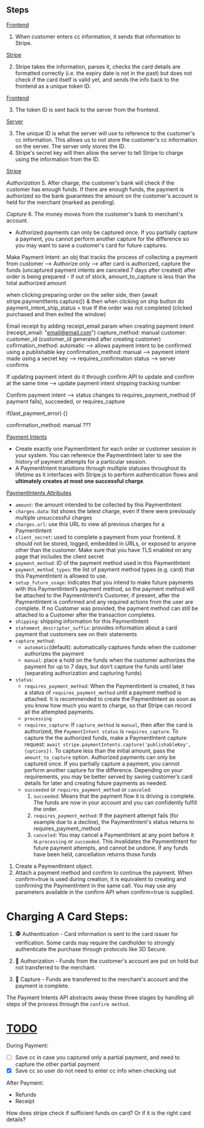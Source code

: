## Steps ##

<ins>Frontend </ins>

1. When customer enters cc information, it sends that information to Stripe.

<ins>Stripe</ins>

2. Stripe takes the information, parses it, checks the card details are formatted correctly (i.e. the expiry date is not in the past) but does not check if the card itself is valid yet, and sends the info back to the frontend as a unique token ID. 

<ins>Frontend</ins>

3. The token ID is sent back to the server from the frontend.

<ins> Server</ins>

3. The unique ID is what the server will use to reference to the customer's cc information. This allows us to not store the customer's cc information on the server. The server only stores the ID. 
4. Stripe's secret key will then allow the server to tell Stripe to charge using the information from the ID.

<ins>Stripe</ins>

*Authorization*
5. After charge, the customer's bank will check if the customer has enough funds. If there are enough funds, the payment is authorized so the bank guarantees the amount on the customer's account is held for the merchant (marked as pending).

*Capture*
6. The money moves from the customer's bank to merchant's account.
- Authorized payments can only be captured once. If you partially capture a payment, you cannot perform another capture for the difference so you may want to save a customer's card for future captures. 


Make Payment Intent: an obj that tracks the process of collecting a payment from customer --> Authorize only --> after card is authorized, capture the funds (uncaptured payment intents are canceled 7 days after created) after order is being prepared - if out of stock, amount_to_capture is less than the total authorized amount 

when clicking preparing order on the seller side, then {await stripe.paymentItents.capture()} & then when clicking on ship button do payment_intent_ship_status = true 
If the order was not completed (clicked purchased and then exited the window)

Email receipt by adding receipt_email param when creating payment intent (receipt_email: "email@email.com")
capture_method: manual
customer: customer_id (customer_id generated after creating customer)
cofirmation_method: automatic --> allows payment intent to be confirmed using a publishable key
confirmation_method: manual --> payment intent made using a secret key --> requires_confirmation status --> server confirms 

If updating payment intent do it through confirm API to update and confirm at the same time --> update payment intent shipping tracking number

Confirm payment intent --> status changes to requires_payment_method (if payment fails), succeeded, or requires_capture 

if(last_payment_error) {}

confirmation_method: manual ???


<ins>Payment Intents</ins>

- Create exactly one PaymentIntent for each order or customer session in your system. You can reference the PaymentIntent later to see the history of payment attempts for a particular session.
- A PaymentIntent transitions through multiple statuses throughout its lifetime as it interfaces with Stripe.js to perform authentication flows and <b>ultimately creates at most one successful charge</b>.

<ins>PaymentIntents Attributes</ins>

- ``amount``: the amount intended to be collected by this PaymentIntent
- ``charges.data``: list shows the latest charge, even if there were previously multiple unsuccessful charges
- ``charges.url``: use this URL to view all previous charges for a PaymentIntent
- ``client_secret``: used to complete a payment from your frontend. It should not be stored, logged, embedded in URLs, or exposed to anyone other than the customer. Make sure that you have TLS enabled on any page that includes the client secret
- ``payment_method``: ID of the payment method used in this PaymentIntent
- ``payment_method_types``: the list of payment method types (e.g. card) that this PaymentIntent is allowed to use.
- ``setup_future_usage``: indicates that you intend to make future payments with this PaymentIntent’s payment method, so the payment method will be attached to the PaymentIntent’s Customer, if present, after the PaymentIntent is confirmed and any required actions from the user are complete. If no Customer was provided, the payment method can still be attached to a Customer after the transaction completes.
- ``shipping``: shipping information for this PaymentIntent
- ``statement_descriptor_suffix``: provides information about a card payment that customers see on their statements
- ``capture_method``:
    - ``automatic``(default): automatically captures funds when the customer authorizes the payment
    - ``manual``: place a hold on the funds when the customer authorizes the payment for up to 7 days, but don’t capture the funds until later (separating authorization and capturing funds)
- ``status``: 
    - ``requires_payment_method``: When the PaymentIntent is created, it has a status of ``requires_payment_method`` until a payment method is attached. It is recommended to create the PaymentIntent as soon as you know how much you want to charge, so that Stripe can record all the attempted payments.
    - ``processing``
    - ``requires_capture``: If ``capture_method`` is ``manual``, then after the card is authorized, the ``PaymentIntent status`` is ``requires_capture``. To capture the the authorized funds, make a PaymentIntent capture request: ``await stripe.paymentIntents.capture('publishableKey', {options})``. To capture less than the initial amount, pass the ``amount_to_capture`` option. Authorized payments can only be captured once. If you partially capture a payment, you cannot perform another capture for the difference. Depending on your requirements, you may be better served by saving customer’s card details for later and creating future payments as needed.
    - ``succeeded`` or ``requires_payment_method`` or ``canceled``:
        1. ``succeeded``: Means that the payment flow it is driving is complete. The funds are now in your account and you can confidently fulfill the order.
        2. ``requires_payment_method``: If the payment attempt fails (for example due to a decline), the PaymentIntent's status returns to requires_payment_method
        3. ``canceled``: You may cancel a PaymentIntent at any point before it is ``processing`` or ``succeeded``. This invalidates the PaymentIntent for future payment attempts, and cannot be undone. If any funds have been held, cancellation returns those funds

1. Create a PaymentIntent object.
2. Attach a payment method and confirm to continue the payment. When confirm=true is used during creation, it is equivalent to creating and confirming the PaymentIntent in the same call. You may use any parameters available in the confirm API when confirm=true is supplied.

# Charging A Card Steps:
1. 🕵️ Authentication - Card information is sent to the card issuer for verification. Some cards may require the cardholder to strongly authenticate the purchase through protocols like 3D Secure.

2. 💁 Authorization - Funds from the customer's account are put on hold but not transferred to the merchant.

3. 💸 Capture - Funds are transferred to the merchant's account and the payment is complete.

The Payment Intents API abstracts away these three stages by handling all steps of the process through the ``confirm method``. 

# <ins>TODO</ins>

During Payment:
- [ ] Save cc in case you captured only a partial payment, and need to capture the other partial payment
- [x] Save cc so user do not need to enter cc info when checking out

After Payment:
- Refunds 
- Receipt


How does stripe check if sufficient funds on card? Or if it is the right card details?
